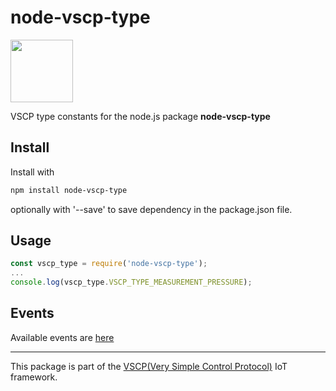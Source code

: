 # node-vscp-type

<img src="https://vscp.org/images/logo.png" width="100">

VSCP type constants for the node.js package **node-vscp-type**

## Install
Install with

```bash
npm install node-vscp-type
```

optionally with '--save' to save dependency in the package.json file.

## Usage

```javascript
const vscp_type = require('node-vscp-type');
...
console.log(vscp_type.VSCP_TYPE_MEASUREMENT_PRESSURE);
```

## Events
Available events are [here](https://grodansparadis.gitbooks.io/the-vscp-specification/?id=start/)

---

This package is part of the [VSCP(Very Simple Control Protocol)](https://www.vscp.org) IoT framework.